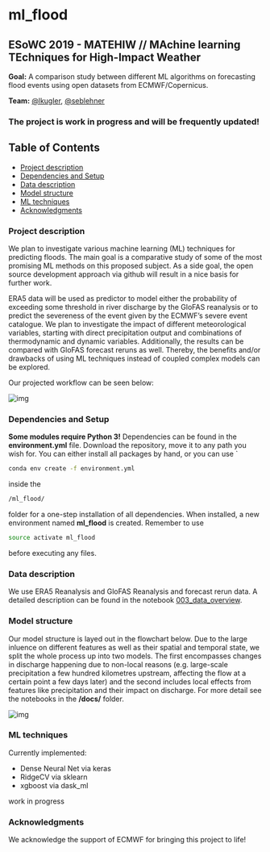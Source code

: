 # ml_flood

## ESoWC 2019 - MATEHIW // MAchine learning TEchniques for High-Impact Weather

**Goal:** A comparison study between different ML algorithms on forecasting flood events using open datasets from ECMWF/Copernicus.

**Team:** [@lkugler](https://github.com/lkugler), [@seblehner](https://github.com/seblehner)

### The project is work in progress and will be frequently updated!

## Table of Contents


* [Project description](#Project-description)
* [Dependencies and Setup](#Dependencies-and-Setup)
* [Data description](#Data-description)
* [Model structure](#Model-structure)
* [ML techniques](#ML-techniques)
* [Acknowledgments](#Acknowledgments)


### Project description

We plan to investigate various machine learning (ML) techniques for predicting floods. The main goal is a comparative study of some of the most promising ML methods on this proposed subject. As a side goal, the open source development approach via github will result in a nice basis for further work.

ERA5 data will be used as predictor to model either the probability of exceeding some threshold in river discharge by the GloFAS reanalysis or to predict the severeness of the event given by the ECMWF’s severe event catalogue. We plan to investigate the impact of different meteorological variables, starting with direct precipitation output and combinations of thermodynamic and dynamic variables.
Additionally, the results can be compared with GloFAS forecast reruns as well. Thereby, the benefits and/or drawbacks of using ML techniques instead of coupled complex models can be explored.

Our projected workflow can be seen below:

![img](https://raw.githubusercontent.com/esowc/ml_flood/dev/docs/resources/MATEHIW_flowchart.png)

### Dependencies and Setup
**Some modules require Python 3!** Dependencies can be found in the **environment.yml** file. Download the repository, move it to any path you wish for. You can either install all packages by hand, or you can use `
```sh
conda env create -f environment.yml
```
inside the
```sh
/ml_flood/
```
folder for a one-step installation of all dependencies. When installed, a new environment named **ml_flood** is created. Remember to use
```sh
source activate ml_flood
```
before executing any files.


### Data description
We use ERA5 Reanalysis and GloFAS Reanalysis and forecast rerun data. A detailed description can be found in the notebook [003_data_overview](https://github.com/esowc/ml_flood/blob/dev/docs/003_data_overview.ipynb).


### Model structure
Our model structure is layed out in the flowchart below. Due to the large inluence on different features as well as their spatial and temporal state, we split the whole process up into two models. The first encompasses changes in discharge happening due to non-local reasons (e.g. large-scale precipitation a few hundred kilometres upstream, affecting the flow at a certain point a few days later) and the second includes local effects from features like precipitation and their impact on discharge. For more detail see the notebooks in the **/docs/** folder.

![img](https://raw.githubusercontent.com/esowc/ml_flood/dev/docs/resources/model-steps_v2-1.png)


### ML techniques
Currently implemented:
  - Dense Neural Net via keras
  - RidgeCV via sklearn
  - xgboost via dask_ml
  
work in progress

### Acknowledgments
We acknowledge the support of ECMWF for bringing this project to life!
